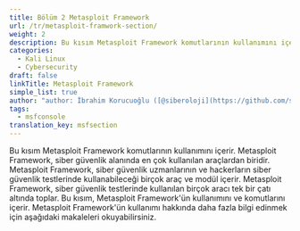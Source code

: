 ```yaml
---
title: Bölüm 2 Metasploit Framework
url: /tr/metasploit-framwork-section/
weight: 2
description: Bu kısım Metasploit Framework komutlarının kullanımını içerir.
categories:
  - Kali Linux
  - Cybersecurity
draft: false
linkTitle: Metasploit Framework
simple_list: true
author: "author: İbrahim Korucuoğlu ([@siberoloji](https://github.com/siberoloji))"
tags:
  - msfconsole
translation_key: msfsection
---
```


Bu kısım Metasploit Framework komutlarının kullanımını içerir. Metasploit Framework, siber güvenlik alanında en çok kullanılan araçlardan biridir. Metasploit Framework, siber güvenlik uzmanlarının ve hackerların siber güvenlik testlerinde kullanabileceği birçok araç ve modül içerir. Metasploit Framework, siber güvenlik testlerinde kullanılan birçok aracı tek bir çatı altında toplar. Bu kısım, Metasploit Framework'ün kullanımını ve komutlarını içerir. Metasploit Framework'ün kullanımı hakkında daha fazla bilgi edinmek için aşağıdaki makaleleri okuyabilirsiniz.
